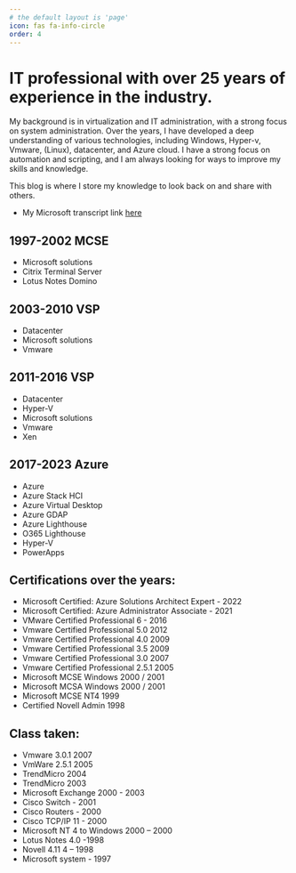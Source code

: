 ```yaml
---
# the default layout is 'page'
icon: fas fa-info-circle
order: 4
---
```


# IT professional with over 25 years of experience in the industry. 

My background is in virtualization and IT administration, with a strong focus on system administration. Over the years, I have developed a deep understanding of various technologies, including Windows, Hyper-v, Vmware, (Linux), datacenter, and Azure cloud. I have a strong focus on automation and scripting, and I am always looking for ways to improve my skills and knowledge.

This blog is where I store my knowledge to look back on and share with others.

* My Microsoft transcript link [here](https://learn.microsoft.com/en-us/users/lubenz007/transcript/v25q3ipzxz65rjr?tab=credentials-tab&source=docs)

## 1997-2002 MCSE
* Microsoft solutions
* Citrix Terminal Server
* Lotus Notes Domino

## 2003-2010 VSP
* Datacenter
* Microsoft solutions
* Vmware

## 2011-2016 VSP
* Datacenter
* Hyper-V
* Microsoft solutions
* Vmware
* Xen

## 2017-2023 Azure
* Azure
* Azure Stack HCI
* Azure Virtual Desktop
* Azure GDAP
* Azure Lighthouse
* O365 Lighthouse
* Hyper-V
* PowerApps

## Certifications over the years:
* Microsoft Certified: Azure Solutions Architect Expert - 2022
* Microsoft Certified: Azure Administrator Associate - 2021
* VMware Certified Professional 6 - 2016
* Vmware Certified Professional 5.0 2012
* Vmware Certified Professional 4.0 2009
* Vmware Certified Professional 3.5 2009
* Vmware Certified Professional 3.0 2007
* Vmware Certified Professional 2.5.1 2005
* Microsoft MCSE Windows 2000 / 2001
* Microsoft MCSA Windows 2000 / 2001 
* Microsoft MCSE  NT4  1999
* Certified Novell Admin 1998

## Class taken:
* Vmware 3.0.1 2007
* VmWare 2.5.1 2005
* TrendMicro 2004
* TrendMicro 2003
* Microsoft Exchange 2000 - 2003
* Cisco Switch - 2001
* Cisco Routers - 2000
* Cisco TCP/IP 11 - 2000
* Microsoft NT 4 to Windows 2000 – 2000
* Lotus Notes 4.0 -1998
* Novell 4.11 4 – 1998
* Microsoft system - 1997
